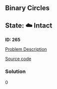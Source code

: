 ## Binary Circles

## State: :cloud: **Intact**

**ID: 265**

[Problem Description](https://projecteuler.net/problem=265)

[Source code](main.cpp)

### Solution
0